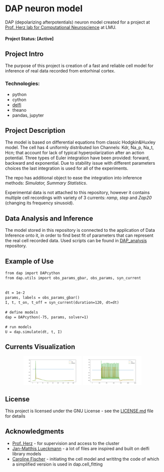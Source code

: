 # DAP neuron model
DAP (depolarizing afterpotentials) neuron model created for a project at [Prof. Herz lab for Computational Neuroscience](http://www.neuro.bio.lmu.de/members/comp_neuro_herz/herz_a/index.html) at LMU.

#### Project Status: [Active]

## Project Intro

The purpose of this project is creation of a fast and reliable cell model for inference of real data recorded from entorhinal cortex.

### Technologies:
* python
* cython
* [delfi](https://github.com/mackelab/delfi)
* theano
* pandas, jupyter


## Project Description
The model is based on differential equations from classic Hodgkin&Huxley model. The cell has 4 uniformly distributed Ion Channels: Kdr, Na_p, Na_t, Hcn; that account for lack of typical hyperpolarization after an action potential. Three types of Euler integration have been provided: forward, backward and exponential. Due to stability issue with different parameters choices the last integration is used for all of the experiments.

The repo has additional object to ease the integration into inference methods: <i>Simulator, Summary Statistics</i>.

Experimental data is not attached to this repository, however it contains multiple cell recordings with variety of 3 currents: <i>ramp, step</i> and <i>Zap20</i> (changing its frequency sinusoid).

## Data Analysis and Inference
The model stored in this repository is connected to the application of Data Inference onto it, in order to find best fit of parameters that can represent the real cell recorded data. Used scripts can be found in [DAP_analysis](https://github.com/alTeska/DAP_analysis) repository.

## Example of Use

```
from dap import DAPcython
from dap.utils import obs_params_gbar, obs_params, syn_current


dt = 1e-2
params, labels = obs_params_gbar()
I, t, t_on, t_off = syn_current(duration=120, dt=dt)

# define models
dap = DAPcython(-75, params, solver=1)

# run models
U = dap.simulate(dt, t, I)
```
## Currents Visualization
<figure>
<p align="center">
    <img src="/img/ramp.png" width="45%">
    <img src="/img/step_current.png" width="45%">
</p>
</figure>

## License

This project is licensed under the GNU License - see the [LICENSE.md](LICENSE.md) file for details

## Acknowledgments
* [Prof. Herz](http://www.neuro.bio.lmu.de/members/comp_neuro_herz/herz_a/index.html) - for supervision and access to the cluster
* [Jan-Matthis Lueckmann](https://github.com/jan-matthis) - a lot of files are inspired and built on delfi library models
* [Caroline Fischer](https://github.com/cafischer) - initiating the cell model and writitng the code of which a simplified version is used in dap.cell_fitting
